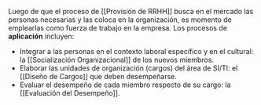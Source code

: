 Luego de que el proceso de [[Provisión de RRHH]] busca en el mercado las personas necesarias y las coloca en la organización, es momento de emplearlas como fuerza de trabajo en la empresa. Los procesos de **aplicación** incluyen:
- Integrar a las personas en el contexto laboral específico y en el cultural: la [[Socialización Organizacional]] de los nuevos miembros.
- Elaborar las unidades de organización (cargos) del área de SI/TI: el [[Diseño de Cargos]] que deben desempeñarse.
- Evaluar el desempeño de cada miembro respecto de su cargo: la [[Evaluación del Desempeño]].


